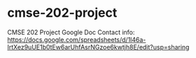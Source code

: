 # cmse-202-project
CMSE 202 Project
Google Doc Contact info: https://docs.google.com/spreadsheets/d/1l46a-IrtXez9uUE1b0tEw6arUhfAsrNGzoe6kwtjh8E/edit?usp=sharing
